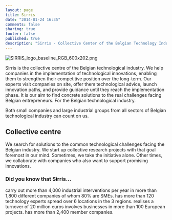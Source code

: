 ```yaml
---
layout: page
title: Sirris
date: "2014-01-24 16:35"
comments: false
sharing: true
footer: false
published: true
description: "Sirris - Collective Center of the Belgian Technology Industry"
---
```


![SIRRIS_logo_baseline_RGB_600x202.png](/images/partners/SIRRIS_logo_baseline_RGB_600x202.png)

Sirris is the collective centre of the Belgian technological industry. We help companies in the implementation of technological innovations, enabling them to strengthen their competitive position over the long-term. Our experts visit companies on site, offer them technological advice, launch innovation paths, and provide guidance until they reach the implementation phase. It is our aim to find concrete solutions to the real challenges facing Belgian entrepreneurs.
For the Belgian technological industry.

Both small companies and large industrial groups from all sectors of Belgian technological industry can count on us.

## Collective centre
We search for solutions to the common technological challenges facing the Belgian industry. We start up collective research projects with that goal foremost in our mind. Sometimes, we take the initiative alone. Other times, we collaborate with companies who also want to support promising innovations.
### Did you know that Sirris…

carry out more than 4,000 industrial interventions per year in more than 1,800 different companies of whom 80% are SMEs.
has more than 120 technology experts spread over 6 locations in the 3 regions.
realises a turnover of 20 million euros
involves businesses in more than 100 European projects.
has more than 2,400 member companies.